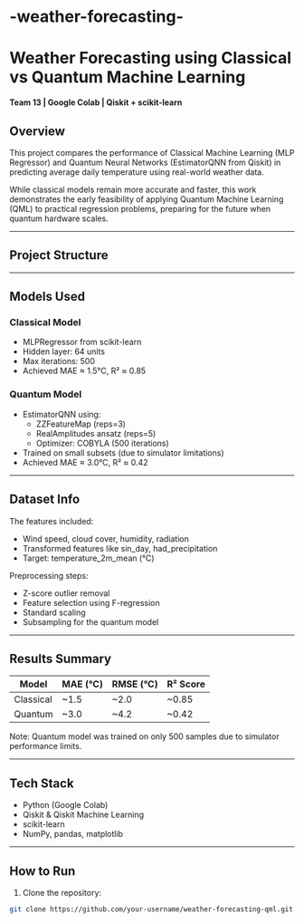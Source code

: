 # -weather-forecasting-
# Weather Forecasting using Classical vs Quantum Machine Learning  
**Team 13 | Google Colab | Qiskit + scikit-learn**

## Overview
This project compares the performance of Classical Machine Learning (MLP Regressor) and Quantum Neural Networks (EstimatorQNN from Qiskit) in predicting average daily temperature using real-world weather data.

While classical models remain more accurate and faster, this work demonstrates the early feasibility of applying Quantum Machine Learning (QML) to practical regression problems, preparing for the future when quantum hardware scales.

---

## Project Structure


---

## Models Used

### Classical Model
- MLPRegressor from scikit-learn
- Hidden layer: 64 units
- Max iterations: 500
- Achieved MAE ≈ 1.5°C, R² ≈ 0.85

### Quantum Model
- EstimatorQNN using:
  - ZZFeatureMap (reps=3)
  - RealAmplitudes ansatz (reps=5)
  - Optimizer: COBYLA (500 iterations)
- Trained on small subsets (due to simulator limitations)
- Achieved MAE ≈ 3.0°C, R² ≈ 0.42

---

## Dataset Info

The features included:
- Wind speed, cloud cover, humidity, radiation
- Transformed features like sin_day, had_precipitation
- Target: temperature_2m_mean (°C)

Preprocessing steps:
- Z-score outlier removal
- Feature selection using F-regression
- Standard scaling
- Subsampling for the quantum model

---

## Results Summary

| Model    | MAE (°C) | RMSE (°C) | R² Score |
|----------|----------|-----------|----------|
| Classical | ~1.5     | ~2.0      | ~0.85    |
| Quantum   | ~3.0     | ~4.2      | ~0.42    |

Note: Quantum model was trained on only 500 samples due to simulator performance limits.

---

## Tech Stack
- Python (Google Colab)
- Qiskit & Qiskit Machine Learning
- scikit-learn
- NumPy, pandas, matplotlib

---

## How to Run

1. Clone the repository:
```bash
git clone https://github.com/your-username/weather-forecasting-qml.git
